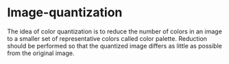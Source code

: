 # Image-quantization
The idea of color quantization is to reduce the number of colors in an image to a smaller set of representative colors called color palette. Reduction should be performed so that the quantized image differs as little as possible from the original image.
